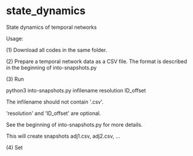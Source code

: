 # state_dynamics
State dynamics of temporal networks

Usage:

(1) Download all codes in the same folder.

(2) Prepare a temporal network data as a CSV file. The format is described in the beginning of into-snapshots.py

(3) Run

python3 into-snapshots.py infilename resolution ID_offset

The infilename should not contain '.csv'.

'resolution' and 'ID_offset' are optional.

See the beginning of into-snapshots.py for more details.

This will create snapshots adj1.csv, adj2.csv, ...

(4) Set 
